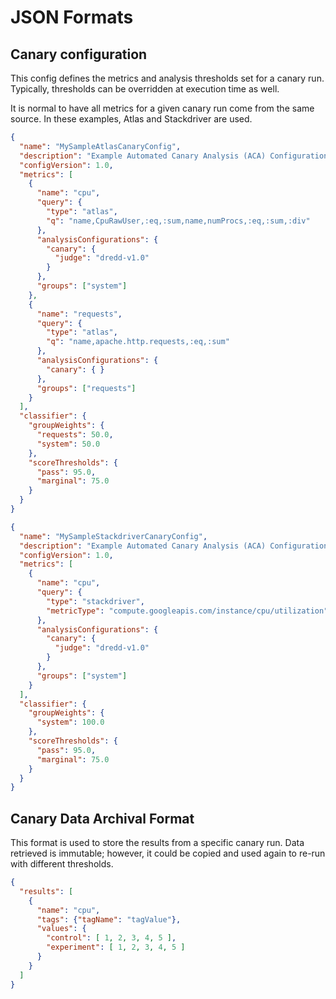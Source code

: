 # JSON Formats

## Canary configuration

This config defines the metrics and analysis thresholds set for a canary run.
Typically, thresholds can be overridden at execution time as well.

It is normal to have all metrics for a given canary run come from the same source.  In these examples,
Atlas and Stackdriver are used.


```JSON
{
  "name": "MySampleAtlasCanaryConfig",
  "description": "Example Automated Canary Analysis (ACA) Configuration using Atlas",
  "configVersion": 1.0,
  "metrics": [
    {
      "name": "cpu",
      "query": {
        "type": "atlas",
        "q": "name,CpuRawUser,:eq,:sum,name,numProcs,:eq,:sum,:div"
      },
      "analysisConfigurations": {
        "canary": {
          "judge": "dredd-v1.0"
        }
      },
      "groups": ["system"]
    },
    {
      "name": "requests",
      "query": {
        "type": "atlas",
        "q": "name,apache.http.requests,:eq,:sum"
      },
      "analysisConfigurations": {
        "canary": { }
      },
      "groups": ["requests"]
    }
  ],
  "classifier": {
    "groupWeights": {
      "requests": 50.0,
      "system": 50.0
    },
    "scoreThresholds": {
      "pass": 95.0,
      "marginal": 75.0
    }
  }
}
```
```JSON
{
  "name": "MySampleStackdriverCanaryConfig",
  "description": "Example Automated Canary Analysis (ACA) Configuration using Stackdriver",
  "configVersion": 1.0,
  "metrics": [
    {
      "name": "cpu",
      "query": {
        "type": "stackdriver",
        "metricType": "compute.googleapis.com/instance/cpu/utilization"
      },
      "analysisConfigurations": {
        "canary": {
          "judge": "dredd-v1.0"
        }
      },
      "groups": ["system"]
    }
  ],
  "classifier": {
    "groupWeights": {
      "system": 100.0
    },
    "scoreThresholds": {
      "pass": 95.0,
      "marginal": 75.0
    }
  }
}
```

## Canary Data Archival Format

This format is used to store the results from a specific canary run.
Data retrieved is immutable; however, it could be copied and used again
to re-run with different thresholds.

```JSON
{
  "results": [
    {
      "name": "cpu",
      "tags": {"tagName": "tagValue"},
      "values": {
        "control": [ 1, 2, 3, 4, 5 ],
        "experiment": [ 1, 2, 3, 4, 5 ]
      }
    }
  ]
}
```
